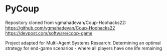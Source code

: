 # PyCoup

Repository cloned from vgmahadevan/Coup-Hoohacks22:  
https://github.com/vgmahadevan/Coup-Hoohacks22  
https://devpost.com/software/coop-game  

Project adapted for Multi-Agent Systems Research: Determining an optimal strategy for end-game scenarios - where all players have one life remaining